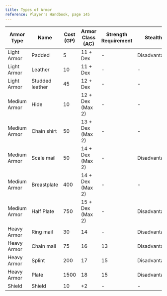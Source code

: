 ```yaml
---
title: Types of Armor
reference: Player's Handbook, page 145
---
```


| Armor Type   | Name            | Cost (GP) | Armor Class (AC) | Strength Requirement | Stealth      | Weight (lbs) |
| ------------ | --------------- | --------- | ---------------- | -------------------- | ------------ | ------------ |
| Light Armor  | Padded          | 5         | 11 + Dex         | -                    | Disadvantage | 8            |
| Light Armor  | Leather         | 10        | 11 + Dex         | -                    | -            | 10           |
| Light Armor  | Studded leather | 45        | 12 + Dex         | -                    | -            | 13           |
| Medium Armor | Hide            | 10        | 12 + Dex (Max 2) | -                    | -            | 12           |
| Medium Armor | Chain shirt     | 50        | 13 + Dex (Max 2) | -                    | -            | 20           |
| Medium Armor | Scale mail      | 50        | 14 + Dex (Max 2) | -                    | Disadvantage | 45           |
| Medium Armor | Breastplate     | 400       | 14 + Dex (Max 2) | -                    | -            | 20           |
| Medium Armor | Half Plate      | 750       | 15 + Dex (Max 2) | -                    | Disadvantage | 40           |
| Heavy Armor  | Ring mail       | 30        | 14               | -                    | Disadvantage | 40           |
| Heavy Armor  | Chain mail      | 75        | 16               | 13                   | Disadvantage | 55           |
| Heavy Armor  | Splint          | 200       | 17               | 15                   | Disadvantage | 60           |
| Heavy Armor  | Plate           | 1500      | 18               | 15                   | Disadvantage | 65           |
| Shield       | Shield          | 10        | +2               | -                    | -            | 6            |
